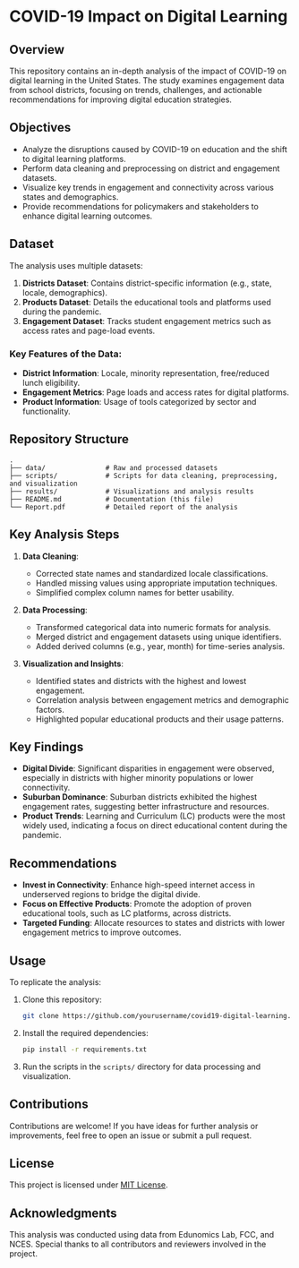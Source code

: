 # COVID-19 Impact on Digital Learning

## Overview
This repository contains an in-depth analysis of the impact of COVID-19 on digital learning in the United States. The study examines engagement data from school districts, focusing on trends, challenges, and actionable recommendations for improving digital education strategies.

## Objectives
- Analyze the disruptions caused by COVID-19 on education and the shift to digital learning platforms.
- Perform data cleaning and preprocessing on district and engagement datasets.
- Visualize key trends in engagement and connectivity across various states and demographics.
- Provide recommendations for policymakers and stakeholders to enhance digital learning outcomes.

## Dataset
The analysis uses multiple datasets:
1. **Districts Dataset**: Contains district-specific information (e.g., state, locale, demographics).
2. **Products Dataset**: Details the educational tools and platforms used during the pandemic.
3. **Engagement Dataset**: Tracks student engagement metrics such as access rates and page-load events.

### Key Features of the Data:
- **District Information**: Locale, minority representation, free/reduced lunch eligibility.
- **Engagement Metrics**: Page loads and access rates for digital platforms.
- **Product Information**: Usage of tools categorized by sector and functionality.

## Repository Structure
```
.
├── data/               # Raw and processed datasets
├── scripts/            # Scripts for data cleaning, preprocessing, and visualization
├── results/            # Visualizations and analysis results
├── README.md           # Documentation (this file)
└── Report.pdf          # Detailed report of the analysis
```

## Key Analysis Steps
1. **Data Cleaning**:
   - Corrected state names and standardized locale classifications.
   - Handled missing values using appropriate imputation techniques.
   - Simplified complex column names for better usability.

2. **Data Processing**:
   - Transformed categorical data into numeric formats for analysis.
   - Merged district and engagement datasets using unique identifiers.
   - Added derived columns (e.g., year, month) for time-series analysis.

3. **Visualization and Insights**:
   - Identified states and districts with the highest and lowest engagement.
   - Correlation analysis between engagement metrics and demographic factors.
   - Highlighted popular educational products and their usage patterns.

## Key Findings
- **Digital Divide**: Significant disparities in engagement were observed, especially in districts with higher minority populations or lower connectivity.
- **Suburban Dominance**: Suburban districts exhibited the highest engagement rates, suggesting better infrastructure and resources.
- **Product Trends**: Learning and Curriculum (LC) products were the most widely used, indicating a focus on direct educational content during the pandemic.

## Recommendations
- **Invest in Connectivity**: Enhance high-speed internet access in underserved regions to bridge the digital divide.
- **Focus on Effective Products**: Promote the adoption of proven educational tools, such as LC platforms, across districts.
- **Targeted Funding**: Allocate resources to states and districts with lower engagement metrics to improve outcomes.

## Usage
To replicate the analysis:
1. Clone this repository:
   ```bash
   git clone https://github.com/yourusername/covid19-digital-learning.git
   ```
2. Install the required dependencies:
   ```bash
   pip install -r requirements.txt
   ```
3. Run the scripts in the `scripts/` directory for data processing and visualization.

## Contributions
Contributions are welcome! If you have ideas for further analysis or improvements, feel free to open an issue or submit a pull request.

## License
This project is licensed under [MIT License](LICENSE).

## Acknowledgments
This analysis was conducted using data from Edunomics Lab, FCC, and NCES. Special thanks to all contributors and reviewers involved in the project.
